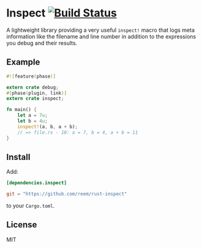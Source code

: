 # Inspect [![Build Status](https://secure.travis-ci.org/reem/rust-inspect.png?branch=master)](https://travis-ci.org/reem/rust-inspect)

A lightweight library providing a very useful `inspect!` macro that
logs meta information like the filename and line number in addition
to the expressions you debug and their results.

## Example

```rust
#![feature(phase)]

extern crate debug;
#[phase(plugin, link)]
extern crate inspect;

fn main() {
    let a = 7u;
    let b = 4u;
    inspect!(a, b, a + b);
    // => file.rs - 10: a = 7, b = 4, a + b = 11
}
```

## Install

Add:

```toml
[dependencies.inspect]

git = "https://github.com/reem/rust-inspect"
```

to your `Cargo.toml`.

## License

MIT

